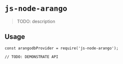 # `js-node-arango`

> TODO: description

## Usage

```
const arangodbProvider = require('js-node-arango');

// TODO: DEMONSTRATE API
```
